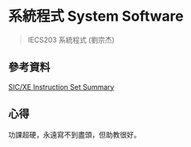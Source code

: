 # 系統程式 System Software
> IECS203 系統程式 (劉宗杰)

## 參考資料
[SIC/XE Instruction Set Summary](https://www.unf.edu/~cwinton/html/cop3601/supplements/test.html)

## 心得
功課超硬，永遠寫不到盡頭，但助教很好。